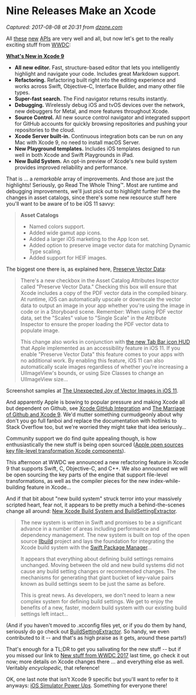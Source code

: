 # Nine Releases Make an Xcode

_Captured: 2017-08-08 at 20:31 from [dzone.com](https://dzone.com/articles/nine-releases-make-an-xcode?edition=310393&utm_source=Daily%20Digest&utm_medium=email&utm_campaign=dd%202017-07-21)_

All [these](http://www.alexcurylo.com/2017/06/19/core-mlaguena/) [new](http://www.alexcurylo.com/2017/06/19/core-mlaguena/) [APIs](http://www.alexcurylo.com/2017/06/19/core-mlaguena/) are very well and all, but now let's get to the really exciting stuff from [WWDC](http://www.alexcurylo.com/2017/06/19/core-mlaguena/):

**[What's New in Xcode 9](https://developer.apple.com/library/content/documentation/DeveloperTools/Conceptual/WhatsNewXcode/xcode_9/xcode_9.html)**

  * **All new editor.** Fast, structure-based editor that lets you intelligently highlight and navigate your code. Includes great Markdown support.
  * **Refactoring.** Refactoring built right into the editing experience and works across Swift, Objective-C, Interface Builder, and many other file types.
  * **Super-fast search.** The Find navigator returns results instantly.
  * **Debugging.** Wirelessly debug iOS and tvOS devices over the network, new debuggers for Metal, and more features throughout Xcode.
  * **Source Control.** All new source control navigator and integrated support for GitHub accounts for quickly browsing repositories and pushing your repositories to the cloud.
  * **Xcode Server built-in.** Continuous integration bots can be run on any Mac with Xcode 9, no need to install macOS Server.
  * **New Playground templates.** Includes iOS templates designed to run well in both Xcode and Swift Playgrounds in iPad.
  * **New Build System.** An opt-in preview of Xcode's new build system provides improved reliability and performance.

That is … a _remarkable_ array of improvements. And those are just the highlights! Seriously, go Read The Whole Thing™. Most are runtime and debugging improvements, we'll just pick out to highlight further here the changes in asset catalogs, since there's some new resource stuff here you'll want to be aware of to be iOS 11 savvy:

> **Asset Catalogs**
> 
>   * Named colors support.
>   * Added wide gamut app icons.
>   * Added a larger iOS marketing to the App Icon set.
>   * Added option to preserve image vector data for matching Dynamic Type scaling.
>   * Added support for HEIF images.

The biggest one there is, as explained here, [Preserve Vector Data](http://martiancraft.com/blog/2017/06/xcode9-assets/):

> There's a new checkbox in the Asset Catalog Attributes Inspector called "Preserve Vector Data." Checking this box will ensure that Xcode includes a copy of the PDF vector data in the compiled binary. At runtime, iOS can automatically upscale or downscale the vector data to output an image in your app whether you're using the image in code or in a Storyboard scene. Remember: When using PDF vector data, set the "Scales" value to "Single Scale" in the Attribute Inspector to ensure the proper loading the PDF vector data to populate image.
> 
> This change also works in conjunction with [the new Tab Bar icon HUD](https://developer.apple.com/videos/play/wwdc2017/215/) that Apple implemented as an accessibility feature in iOS 11. If you enable "Preserve Vector Data" this feature comes to your apps with no additional work. By enabling this feature, iOS 11 can also automatically scale images regardless of whether you're increasing a UIImageView's bounds, or using Size Classes to change an UIImageView size…

Screenshot samples at [The Unexpected Joy of Vector Images in iOS 11](http://ericasadun.com/2017/06/15/the-unexpected-joy-of-vector-images-in-ios-11/).

And apparently Apple is bowing to popular pressure and making Xcode all but dependent on Github, see [Xcode GitHub Integration](http://indiestack.com/2017/06/xcode-github-integration/) and [The Marriage of Github and Xcode 9](https://dzone.com/articles/the-marriage-of-github-and-xcode-9). We'd mutter something curmudgeonly about why don't you go full fanboi and replace the documentation with hotlinks to Stack Overflow too, but we're worried they might take that idea seriously…

Community support we do find quite appealing though, is how enthusiastically the new stuff is being open sourced ([Apple open sources key file-level transformation Xcode components](http://ericasadun.com/2017/06/05/apple-open-sources-key-file-level-transformation-xcode-components/)).

This afternoon at WWDC we announced a new refactoring feature in Xcode 9 that supports Swift, C, Objective-C, and C++. We also announced we will be open sourcing the key parts of the engine that support file-level transformations, as well as the compiler pieces for the new index-while-building feature in Xcode…

And if that bit about "new build system" struck terror into your massively scripted heart, fear not, it appears to be pretty much a behind-the-scenes change all around: [New Xcode Build System and BuildSettingExtractor](http://jamesdempsey.net/2017/06/13/new-xcode-build-system-and-buildsettingextractor/).

> The new system is written in Swift and promises to be a significant advance in a number of areas including performance and dependency management. The new system is built on top of the open source [llbuild](https://github.com/apple/swift-llbuild) project and lays the foundation for integrating the Xcode build system with the [Swift Package Manager](https://swift.org/package-manager/)…
> 
> It appears that everything about defining build settings remains unchanged. Moving between the old and new build systems did not cause any build setting changes or recommended changes. The mechanisms for generating that giant bucket of key-value pairs known as build settings seem to be just the same as before.
> 
> This is great news. As developers, we don't need to learn a new complex system for defining build settings. We get to enjoy the benefits of a new, faster, modern build system with our existing build settings left intact…

(And if you haven't moved to .xcconfig files yet, or if you do them by hand, seriously do go check out [BuildSettingExtractor](https://github.com/dempseyatgithub/BuildSettingExtractor). So handy, we even contributed to it -- and that's as high praise as it gets, around these parts!)

That's enough for a TL;DR to get you salivating for the new stuff -- but if you missed our link to [New stuff from WWDC 2017](https://mackuba.eu/2017/07/05/new-stuff-from-wwdc-2017) last time, go check it out now; more details on Xcode changes there … and everything else as well. Veritably _encyclopedic,_ that reference!

OK, one last note that isn't Xcode 9 specific but you'll want to refer to it anyways: [iOS Simulator Power Ups](https://medium.com/the-traveled-ios-developers-guide/ios-simulator-power-ups-407060863b3c). Something for everyone there!
